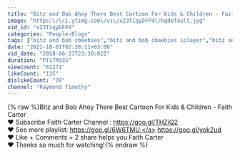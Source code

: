 ```yaml
---
title: "Bitz and Bob Ahoy There Best Cartoon For Kids & Children - Faith Carter"
image: "https:\/\/i.ytimg.com\/vi\/xZ3T1qyDFP4\/hqdefault.jpg"
vid_id: "xZ3T1qyDFP4"
categories: "People-Blogs"
tags: ["bitz and bob cbeebies","bitz and bob cbeebies iplayer","bitz and bob"]
date: "2021-10-01T02:38:11+03:00"
vid_date: "2018-06-23T23:30:02Z"
duration: "PT17M33S"
viewcount: "61271"
likeCount: "135"
dislikeCount: "70"
channel: "Raymond Timothy"
---
```

{% raw %}Bitz and Bob Ahoy There Best Cartoon For Kids &amp; Children - Faith Carter<br />♥ Subscribe Faith Carter Channel : <a rel="nofollow" target="blank" href="https://goo.gl/THZiQ2">https://goo.gl/THZiQ2</a><br />♥ See more playlist: <a rel="nofollow" target="blank" href="https://goo.gl/6W6TMU,">https://goo.gl/6W6TMU,</a> <a rel="nofollow" target="blank" href="https://goo.gl/yok2ud">https://goo.gl/yok2ud</a><br />♥ Like + Comments + 2 share helps you Faith Carter<br />♥ Thanks so much for watching!{% endraw %}
